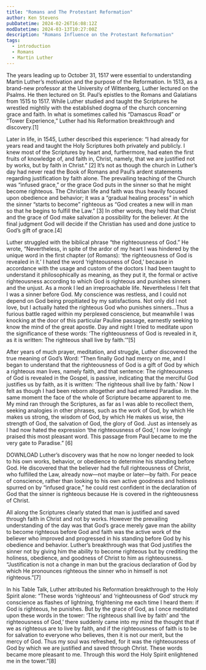 ```yaml
---
title: "Romans and The Protestant Reformation"
author: Ken Stevens
pubDatetime: 2024-02-26T16:08:12Z
modDatetime: 2024-03-13T10:27:00Z
description: "Romans Influence on the Protestant Reformation"
tags: 
  - introduction
  - Romans 
  - Martin Luther
---
```


The years leading up to October 31, 1517 were essential to understanding Martin Luther’s motivation and the purpose of the Reformation. In 1513, as a brand-new professor at the University of Wittenberg, Luther lectured on the Psalms. He then lectured on St. Paul’s epistles to the Romans and Galatians from 1515 to 1517. While Luther studied and taught the Scriptures he wrestled mightily with the established dogma of the church concerning grace and faith. In what is sometimes called his “Damascus Road” or “Tower Experience,” Luther had his Reformation breakthrough and discovery.[1]

Later in life, in 1545, Luther described this experience: “I had already for years read and taught the Holy Scriptures both privately and publicly. I knew most of the Scriptures by heart and, furthermore, had eaten the first fruits of knowledge of, and faith in, Christ, namely, that we are justified not by works, but by faith in Christ.” [2] It’s not as though the church in Luther’s day had never read the Book of Romans and Paul’s ardent statements regarding justification by faith alone. The prevailing teaching of the Church was “infused grace,” or the grace God puts in the sinner so that he might become righteous. The Christian life and faith was thus heavily focused upon obedience and behavior; it was a “gradual healing process” in which the sinner “starts to become” righteous as “God creates a new will in man so that he begins to fulfill the Law.” [3] In other words, they held that Christ and the grace of God make salvation a possibility for the believer. At the final judgment God will decide if the Christian has used and done justice to God’s gift of grace.[4]

Luther struggled with the biblical phrase “the righteousness of God.” He wrote, “Nevertheless, in spite of the ardor of my heart I was hindered by the unique word in the first chapter (of Romans): ‘the righteousness of God is revealed in it.’ I hated the word ‘righteousness of God,’ because in accordance with the usage and custom of the doctors I had been taught to understand it philosophically as meaning, as they put it, the formal or active righteousness according to which God is righteous and punishes sinners and the unjust. As a monk I led an irreproachable life. Nevertheless I felt that I was a sinner before God. My conscience was restless, and I could not depend on God being propitiated by my satisfactions. Not only did I not love, but I actually hated the righteous God who punishes sinners…Thus a furious battle raged within my perplexed conscience, but meanwhile I was knocking at the door of this particular Pauline passage, earnestly seeking to know the mind of the great apostle. Day and night I tried to meditate upon the significance of these words: ‘The righteousness of God is revealed in it, as it is written: The righteous shall live by faith.’”[5]

After years of much prayer, meditation, and struggle, Luther discovered the true meaning of God’s Word: “Then finally God had mercy on me, and I began to understand that the righteousness of God is a gift of God by which a righteous man lives, namely faith, and that sentence: The righteousness of God is revealed in the Gospel, is passive, indicating that the merciful God justifies us by faith, as it is written: ‘The righteous shall live by faith.’ Now I felt as though I had been reborn altogether and had entered Paradise. In the same moment the face of the whole of Scripture became apparent to me. My mind ran through the Scriptures, as far as I was able to recollect them, seeking analogies in other phrases, such as the work of God, by which He makes us strong, the wisdom of God, by which He makes us wise, the strength of God, the salvation of God, the glory of God. Just as intensely as I had now hated the expression ‘the righteousness of God,’ I now lovingly praised this most pleasant word. This passage from Paul became to me the very gate to Paradise.” [6]


DOWNLOAD 
Luther’s discovery was that he now no longer needed to look to his own works, behavior, or obedience to determine his standing before God. He discovered that the believer had the full righteousness of Christ, who fulfilled the Law, already now—not maybe or later—by faith. For peace of conscience, rather than looking to his own active goodness and holiness spurred on by “infused grace,” he could rest confident in the declaration of God that the sinner is righteous because He is covered in the righteousness of Christ.

All along the Scriptures clearly stated that man is justified and saved through faith in Christ and not by works. However the prevailing understanding of the day was that God’s grace merely gave man the ability to become righteous before God and faith was the active work of the believer who improved and progressed in his standing before God by his obedience and behavior. Luther’s breakthrough was that God justifies the sinner not by giving him the ability to become righteous but by crediting the holiness, obedience, and goodness of Christ to him as righteousness. “Justification is not a change in man but the gracious declaration of God by which He pronounces righteous the sinner who in himself is not righteous.”[7]

In his Table Talk, Luther attributed his Reformation breakthrough to the Holy Spirit alone: “These words ‘righteous’ and ‘righteousness of God’ struck my conscience as flashes of lightning, frightening me each time I heard them: if God is righteous, he punishes. But by the grace of God, as I once meditated upon these words in the tower: ‘The righteous shall live by faith’ and ‘the righteousness of God,’ there suddenly came into my mind the thought that if we as righteous are to live by faith, and if the righteousness of faith is to be for salvation to everyone who believes, then it is not our merit, but the mercy of God. Thus my soul was refreshed, for it was the righteousness of God by which we are justified and saved through Christ. These words became more pleasant to me. Through this word the Holy Spirit enlightened me in the tower.”[8]

 